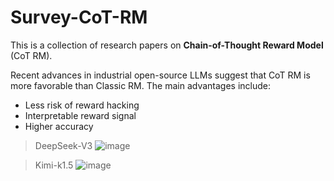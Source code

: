 # Survey-CoT-RM

This is a collection of research papers on __Chain-of-Thought Reward Model__ (CoT RM).

Recent advances in industrial open-source LLMs suggest that CoT RM is more favorable than Classic RM.
The main advantages include:
- Less risk of reward hacking
- Interpretable reward signal
- Higher accuracy

> DeepSeek-V3
![image](https://github.com/user-attachments/assets/5d2881df-055a-46cf-b6fa-cbd1d32932f5)

> Kimi-k1.5
![image](https://github.com/user-attachments/assets/c1cc4c45-7e10-4701-908f-225e9233924a)
